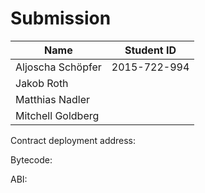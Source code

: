 # Submission

|Name                |Student ID     |
|--------------------|---------------|
|Aljoscha Schöpfer   |2015-722-994   |
|Jakob Roth          |               |
|Matthias Nadler     |               |
|Mitchell Goldberg   |               |

Contract deployment address:

Bytecode:

ABI:
